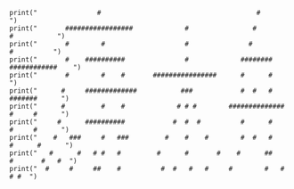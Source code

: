     print("               #                                       #                      ")
    print("       #################             #                #           #           ")
    print("       #        #                    #               #             #          ")
    print("       #    ##########               #             ########   ############    ")    
    print("       #        #    #       ################      #      #                   ")
    print("      #     #############           ###            #  #   #      #######      ")
    print("      #         #    #             # # #        ##############   #     #      ") 
    print("     #      ##########            #  #  #          #      #      #     #      ")
    print("    #   ###     #   ###         #    #    #        #  #   #     #      #      ")
    print("   #      #   # #   #         #      #       #    #      ##    #       #   #  ")
    print("  #     #     ##    #          #  #   #   #     #        #   #          # #  ")

